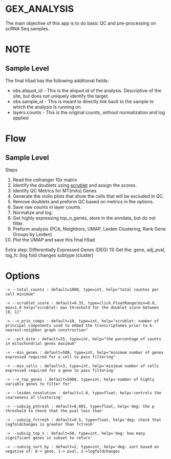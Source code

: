 # GEX_ANALYSIS

The main objective of this app is to do basic QC and pre-processing on scRNA Seq samples.

# NOTE

## Sample Level

The final h5ad has the following additional fields:
- obs.aliquot_id - This is the aliquot id of the analysis. Descriptive of the site, but does not uniquely identify the target.
- obs.sample_id - This is meant to directly link back to the sample to which the analysis is running on.
- layers.counts - This is the original counts, without normalization and log applied

# Flow

## Sample Level

Steps
1) Read the cellranger 10x matrix
2) Identify the doublets using [scrublet](https://github.com/swolock/scrublet) and assign the scores.
3) Identify QC Metrics for MT(mito) Genes
4) Generate the violin plots that show the cells that will be excluded in QC.
5) Remove doublets and preform QC based on metrics in the options.
6) Save raw counts in layer counts.
7) Normalize and log.
8) Get highly expressing top_n_genes, store in the anndata, but do not filter.
9) Preform analysis (PCA, Neighbors, UMAP, Leiden Clustering, Rank Gene Groups by Leiden)
10) Plot the UMAP and save this final h5ad

Extra step: Differentially Expressed Genes (DEG)
11) Get the: gene, adj_pval, log_fc (log fold changes subtype (cluster)


# Options

    -> --total_counts : default=1000, type=int, help="total countes per cell minimum"
    
    -> --scrublet_score : default=0.35, type=click.FloatRange(min=0.0, max=1.0 help="scrublet: max threshold for the doublet score between [0, 1]"
    
    -> --n_prin_comps : default=10, type=int, help="scrublet: number of principal components used to embed the transcriptomes prior to k-nearest-neighbor graph construction"
    
    -> --pct_mito : default=25, type=int, help="the percentage of counts in mitochondrial genes maximum"
    
    -> --min_genes : default=500, type=int, help="minimum number of genes expressed required for a cell to pass filtering"
    
    -> --min_cells : default=3, type=int, help='minimum number of cells expressed required for a gene to pass filtering'
    
    -> --n_top_genes : default=5000, type=int, help='number of highly variable genes to filter for'

    -> --leiden_resolution : default=1.0, type=float, help='controls the coarseness of clustering'

    -> --subsig_pthresh : default=0.001, type=float, help='deg: the p threshold to check that the pval less than'
    
    -> --subsig_fctresh : default=0.5, type=float, help='deg: check that logfoldchanges is greater than fctresh'
    
    -> --subsig_top_n : default=50, type=int, help='deg: how many significant genes in subset to return'
    
    -> --subsig_sort_by : default=2, type=int, help='deg: sort based on negative of: 0-> gene, 1-> pval, 2->logfoldchanges
